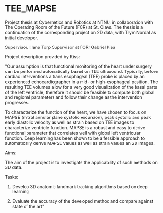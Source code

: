 # TEE_MAPSE

Project thesis at Cybernetics and Robotics at NTNU, in collaboration with The Operating Room of the Future (FOR) at St. Olavs. The thesis is a continuation of the corresponding project on 2D data, with Trym Nordal as initial developer.

Supervisor: Hans Torp
Supervisor at FOR: Gabriel Kiss

Project description provided by Kiss:

"Our assumption is that functional monitoring of the heart under surgery can be performed automatically based on TEE ultrasound. Typically, before  cardiac interventions a trans esophageal (TEE) probe is placed by an experienced echocardiographer in a mid- or high-esophageal position. The resulting  TEE volumes allow for a very good visualization of the basal parts of the left ventricle, therefore it should be feasible to compute both global and regional  parameters and follow their change as the intervention progresses.

To characterize the function of the heart, we have chosen to focus on MAPSE (mitral annular plane systolic excursion), peak systolic and peak early  diastolic velocity as well as strain based on TEE images to characterize ventricle function. MAPSE is a robust and easy to derive functional parameter  that correlates well with global left ventricular function. Deep learning has been shown to be a feasible approach to automatically derive MAPSE values as  well as strain values an 2D images.

Aims:

The aim of the project is to investigate the applicability of such methods on 3D data.

Tasks:

1. Develop 3D anatomic landmark tracking algorithms based on deep learning

2. Evaluate the accuracy of the developed method and compare against state of the art"
